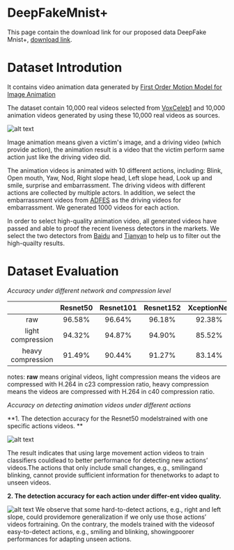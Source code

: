 # DeepFakeMnist+

This page contain the download link for our proposed data DeepFake Mnist+, [download link](https://1fichier.com/?xva635m3whdgcae2k81q).

# Dataset Introdution

It contains video animation data generated by [First Order Motion Model for Image Animation](https://papers.nips.cc/paper/2019/file/31c0b36aef265d9221af80872ceb62f9-Paper.pdf)

The dataset contain 10,000 real videos selected from [VoxCeleb1](https://www.robots.ox.ac.uk/~vgg/data/voxceleb/vox1.html) and 10,000 animation videos generated by using these 10,000 real videos as sources.

![alt text](https://github.com/huangjiadidi/DeepFakeMnist/blob/main/readme_src/action_clip.png)

Image animation means given a victim's image, and a driving video (which provide action), the animation result is a video that the victim perform same action just like the driving video did. 

The animation videos is animated with 10 different actions, including: Blink, Open mouth, Yaw, Nod, Right slope head, Left slope head, Look up and smile, surprise and embarrassment. The driving videos with different actions are collected by multiple actors. In addition, we select the embarrassment videos from [ADFES](https://aice.uva.nl/research-tools/adfes-stimulus-set/adfes-stimulus-set.html?cb) as the driving videos for embarrassment. We generated 1000 videos for each action.

In order to select high-quality animation video, all generated videos have passed and able to proof the recent liveness detectors in the markets. We select the two detectors from [Baidu](https://ai.baidu.com/tech/face/faceliveness) and [Tianyan](https://www.tianyandata.cn/) to help us to filter out the high-quailty results.

# Dataset Evaluation

*Accuracy under different network and compression level*


|                     | Resnet50  | Resnet101 | Resnet152 | XceptionNet | MesoNet |
| :-----------------: |:---------:| :--------:| :--------:| :----------:| :------:|
| raw                 | 96.58%    | 96.64%    | 96.18%    | 92.38%      | 60.39%  |
| light compression   | 94.32%    | 94.87%    | 94.90%    | 85.52%      | 58.58%  |
| heavy compression   | 91.49%    | 90.44%    | 91.27%    | 83.14%      | 57.90%  |

notes: **raw** means original videos, light compression means the videos are compressed with H.264 in c23 compression ratio, heavy compression means the videos are compressed with H.264 in c40 compression ratio.

*Accuracy on detecting animation videos under different actions*

**1. The detection accuracy for the Resnet50 modelstrained with one specific actions videos. **

![alt text](https://github.com/huangjiadidi/DeepFakeMnist/blob/main/readme_src/each_action_train_only.png)

The result indicates that using large movement action videos to train classifiers couldlead to better performance for detecting new actions’ videos.The actions that only include small changes, e.g., smilingand blinking, cannot provide sufficient information for thenetworks to adapt to unseen videos.

**2. The detection accuracy for each action under differ-ent video quality.**

![alt text](https://github.com/huangjiadidi/DeepFakeMnist/blob/main/readme_src/each_action_merge.png)
We observe that some hard-to-detect actions, e.g., right and left slope, could providemore generalization if we only use those actions’ videos fortraining. On the contrary, the models trained with the videosof easy-to-detect actions, e.g., smiling and blinking, showingpoorer performances for adapting unseen actions.







